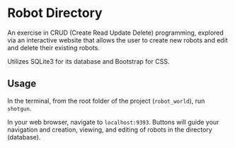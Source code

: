 # Robot Directory
An exercise in CRUD (Create Read Update Delete) programming, explored via an interactive website that allows the user to create new robots and edit and delete their existing robots.

Utilizes SQLite3 for its database and Bootstrap for CSS.

## Usage
In the terminal, from the root folder of the project (`robot_world`), run `shotgun`.

In your web browser, navigate to `localhost:9393`. Buttons will guide your navigation and creation, viewing, and editing of robots in the directory (database).
